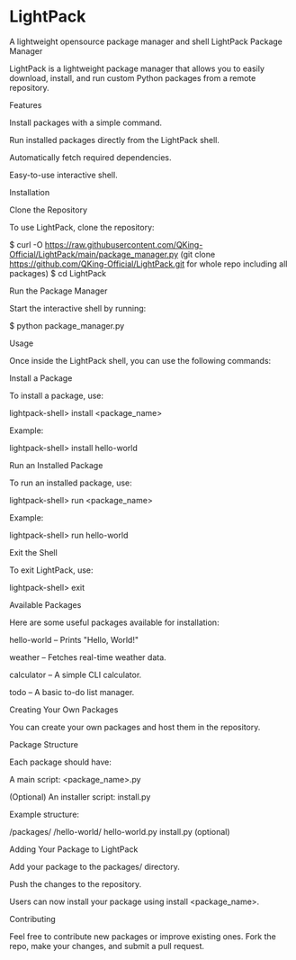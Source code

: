# LightPack
A lightweight opensource package manager and shell
LightPack Package Manager

LightPack is a lightweight package manager that allows you to easily download, install, and run custom Python packages from a remote repository.

Features

Install packages with a simple command.

Run installed packages directly from the LightPack shell.

Automatically fetch required dependencies.

Easy-to-use interactive shell.

Installation

Clone the Repository

To use LightPack, clone the repository:

$ curl -O https://raw.githubusercontent.com/QKing-Official/LightPack/main/package_manager.py
(git clone https://github.com/QKing-Official/LightPack.git for whole repo including all packages)
$ cd LightPack

Run the Package Manager

Start the interactive shell by running:

$ python package_manager.py

Usage

Once inside the LightPack shell, you can use the following commands:

Install a Package

To install a package, use:

lightpack-shell> install <package_name>

Example:

lightpack-shell> install hello-world

Run an Installed Package

To run an installed package, use:

lightpack-shell> run <package_name>

Example:

lightpack-shell> run hello-world

Exit the Shell

To exit LightPack, use:

lightpack-shell> exit

Available Packages

Here are some useful packages available for installation:

hello-world – Prints "Hello, World!"

weather – Fetches real-time weather data.

calculator – A simple CLI calculator.

todo – A basic to-do list manager.

Creating Your Own Packages

You can create your own packages and host them in the repository.

Package Structure

Each package should have:

A main script: <package_name>.py

(Optional) An installer script: install.py

Example structure:

/packages/
    /hello-world/
        hello-world.py
        install.py (optional)

Adding Your Package to LightPack

Add your package to the packages/ directory.

Push the changes to the repository.

Users can now install your package using install <package_name>.

Contributing

Feel free to contribute new packages or improve existing ones. Fork the repo, make your changes, and submit a pull request.
